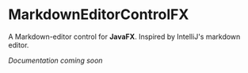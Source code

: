 # MarkdownEditorControlFX

A Markdown-editor control for **JavaFX**. Inspired by IntelliJ's markdown editor.

*Documentation coming soon*